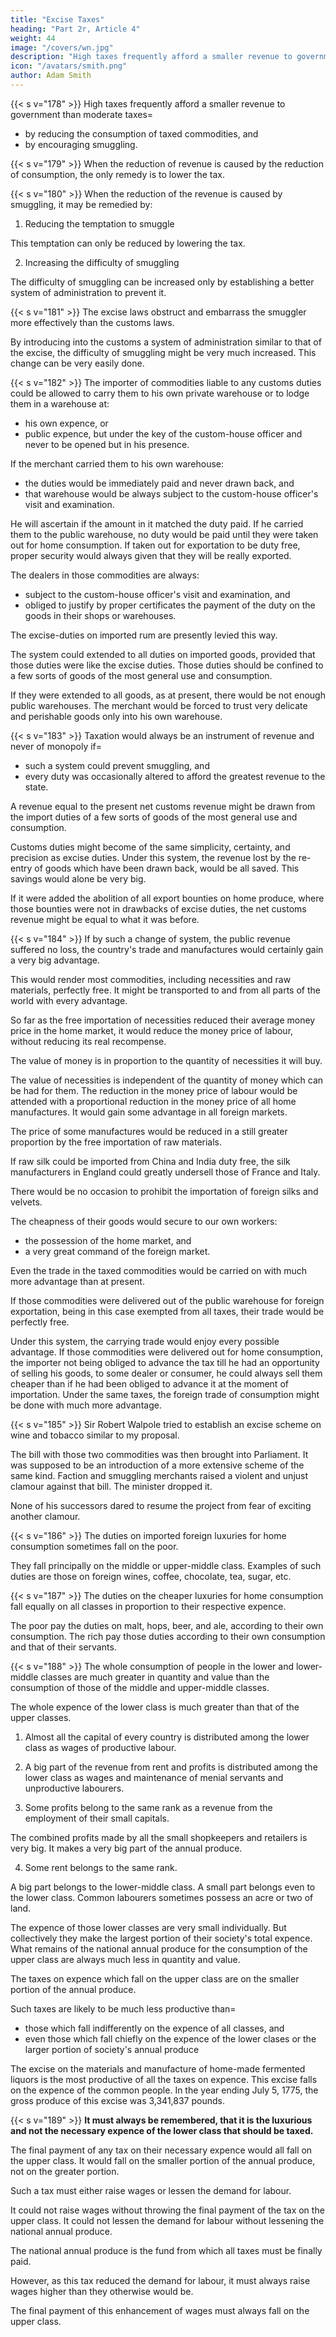 ```yaml
---
title: "Excise Taxes"
heading: "Part 2r, Article 4"
weight: 44
image: "/covers/wn.jpg"
description: "High taxes frequently afford a smaller revenue to government than moderate taxes"
icon: "/avatars/smith.png"
author: Adam Smith
---
```



{{< s v="178" >}} High taxes frequently afford a smaller revenue to government than moderate taxes= 
- by reducing the consumption of taxed commodities, and
- by encouraging smuggling.

{{< s v="179" >}} When the reduction of revenue is caused by the reduction of consumption, the only remedy is to lower the tax.

{{< s v="180" >}} When the reduction of the revenue is caused by smuggling, it may be remedied by:

1. Reducing the temptation to smuggle

This temptation can only be reduced by lowering the tax.

2. Increasing the difficulty of smuggling

The difficulty of smuggling can be increased only by establishing a better system of administration to prevent it.


{{< s v="181" >}} The excise laws obstruct and embarrass the smuggler more effectively than the customs laws.

By introducing into the customs a system of administration similar to that of the excise, the difficulty of smuggling might be very much increased.
This change can be very easily done.

{{< s v="182" >}} The importer of commodities liable to any customs duties could be allowed to carry them to his own private warehouse or to lodge them in a warehouse at: 
- his own expence, or
- public expence, but under the key of the custom-house officer and never to be opened but in his presence.

If the merchant carried them to his own warehouse: 
- the duties would be immediately paid and never drawn back, and
- that warehouse would be always subject to the custom-house officer's visit and examination.

He will ascertain if the amount in it matched the duty paid.
If he carried them to the public warehouse, no duty would be paid until they were taken out for home consumption.
If taken out for exportation to be duty free, proper security would always given that they will be really exported.

The dealers in those commodities are always:
- subject to the custom-house officer's visit and examination, and
- obliged to justify by proper certificates the payment of the duty on the goods in their shops or warehouses.

The excise-duties on imported rum are presently levied this way.

The system could extended to all duties on imported goods, provided that those duties were like the excise duties.
Those duties should be confined to a few sorts of goods of the most general use and consumption.

If they were extended to all goods, as at present, there would be not enough public warehouses.
The merchant would be forced to trust very delicate and perishable goods only into his own warehouse.

{{< s v="183" >}} Taxation would always be an instrument of revenue and never of monopoly if= 
- such a system could prevent smuggling, and
- every duty was occasionally altered to afford the greatest revenue to the state.

A revenue equal to the present net customs revenue might be drawn from the import duties of a few sorts of goods of the most general use and consumption.

Customs duties might become of the same simplicity, certainty, and precision as excise duties.
Under this system, the revenue lost by the re-entry of goods which have been drawn back, would be all saved.
This savings would alone be very big.

If it were added the abolition of all export bounties on home produce, where those bounties were not in drawbacks of excise duties, the net customs revenue might be equal to what it was before.

{{< s v="184" >}} If by such a change of system, the public revenue suffered no loss, the country's trade and manufactures would certainly gain a very big advantage.

This would render most commodities, including necessities and raw materials, perfectly free.
It might be transported to and from all parts of the world with every advantage.

So far as the free importation of necessities reduced their average money price in the home market, it would reduce the money price of labour, without reducing its real recompense.

The value of money is in proportion to the quantity of necessities it will buy.

The value of necessities is independent of the quantity of money which can be had for them.
The reduction in the money price of labour would be attended with a proportional reduction in the money price of all home manufactures.
It would gain some advantage in all foreign markets.

The price of some manufactures would be reduced in a still greater proportion by the free importation of raw materials.

If raw silk could be imported from China and India duty free, the silk manufacturers in England could greatly undersell those of France and Italy.

There would be no occasion to prohibit the importation of foreign silks and velvets.

The cheapness of their goods would secure to our own workers:
- the possession of the home market, and
- a very great command of the foreign market.

Even the trade in the taxed commodities would be carried on with much more advantage than at present.

If those commodities were delivered out of the public warehouse for foreign exportation, being in this case exempted from all taxes, their trade would be perfectly free.

Under this system, the carrying trade would enjoy every possible advantage.
If those commodities were delivered out for home consumption, the importer not being obliged to advance the tax till he had an opportunity of selling his goods, to some dealer or consumer, he could always sell them cheaper than if he had been obliged to advance it at the moment of importation.
Under the same taxes, the foreign trade of consumption might be done with much more advantage.

{{< s v="185" >}} Sir Robert Walpole tried to establish an excise scheme on wine and tobacco similar to my proposal.

The bill with those two commodities was then brought into Parliament.
It was supposed to be an introduction of a more extensive scheme of the same kind.
Faction and smuggling merchants raised a violent and unjust clamour against that bill.
The minister dropped it.

None of his successors dared to resume the project from fear of exciting another clamour.


{{< s v="186" >}} The duties on imported foreign luxuries for home consumption sometimes fall on the poor.

They fall principally on the middle or upper-middle class.
Examples of such duties are those on foreign wines, coffee, chocolate, tea, sugar, etc.


{{< s v="187" >}} The duties on the cheaper luxuries for home consumption fall equally on all classes in proportion to their respective expence.

The poor pay the duties on malt, hops, beer, and ale, according to their own consumption.
The rich pay those duties according to their own consumption and that of their servants.


{{< s v="188" >}} The whole consumption of people in the lower and lower-middle classes are much greater in quantity and value than the consumption of those of the middle and upper-middle classes.

The whole expence of the lower class is much greater than that of the upper classes.

1. Almost all the capital of every country is distributed among the lower class as wages of productive labour.

2. A big part of the revenue from rent and profits is distributed among the lower class as wages and maintenance of menial servants and unproductive labourers.

3. Some profits belong to the same rank as a revenue from the employment of their small capitals.

The combined profits made by all the small shopkeepers and retailers is very big.
It makes a very big part of the annual produce.

4. Some rent belongs to the same rank.

A big part belongs to the lower-middle class.
A small part belongs even to the lower class.
Common labourers sometimes possess an acre or two of land.

The expence of those lower classes are very small individually.
But collectively they make the largest portion of their society's total expence.
What remains of the national annual produce for the consumption of the upper class are always much less in quantity and value.

The taxes on expence which fall on the upper class are on the smaller portion of the annual produce.

Such taxes are likely to be much less productive than= 
- those which fall indifferently on the expence of all classes, and
- even those which fall chiefly on the expence of the lower clases or the larger portion of society's annual produce

The excise on the materials and manufacture of home-made fermented liquors is the most productive of all the taxes on expence.
This excise falls on the expence of the common people.
In the year ending July 5, 1775, the gross produce of this excise was 3,341,837 pounds.


{{< s v="189" >}} **It must always be remembered, that it is the luxurious and not the necessary expence of the lower class that should be taxed.**

The final payment of any tax on their necessary expence would all fall on the upper class.
It would fall on the smaller portion of the annual produce, not on the greater portion.

Such a tax must either raise wages or lessen the demand for labour.

It could not raise wages without throwing the final payment of the tax on the upper class.
It could not lessen the demand for labour without lessening the national annual produce.

The national annual produce is the fund from which all taxes must be finally paid.

However, as this tax reduced the demand for labour, it must always raise wages higher than they otherwise would be.

The final payment of this enhancement of wages must always fall on the upper class.

